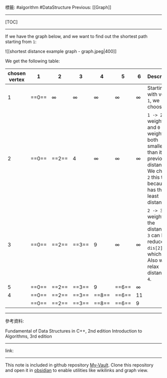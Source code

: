 標籤: #algorithm #DataStructure 
Previous: [[Graph]]

---

[TOC]

---

If we have the graph below, and we want to find out the shortest path starting from `1`:

![[shortest distance example graph - graph.jpeg|400]]

We get the following table:

| chosen vertex | 1     | 2        | 3        | 4        | 5        | 6        | Description                                                                                                                                                   |
| ------------- | ----- | -------- | -------- | -------- | -------- | -------- | ------------------------------------------------------------------------------------------------------------------------------------------------------------- |
| 1             | ==0== | $\infty$ | $\infty$ | $\infty$ | $\infty$ | $\infty$ | Starting with vertex `1`, we choose it                                                                                                                        |
| 2             | ==0== | ==2==    | 4        | $\infty$ | $\infty$ | $\infty$ | `1 -> 2` has weight `2` and `0 -> 3` weight `3`, both smaller than its previous distance $\infty$. We choose `2` this time because it has the least distance. |
| 3             | ==0== | ==2==    | ==3==    | 9        | $\infty$ | $\infty$ | `2 -> 3` has weight `1`, the distance of `3` can be reduced to `dis[2] + 1`, which is `3`. Also we relax distance of `4`.                                     |
| 5             | ==0== | ==2==    | ==3==    | 9        | ==6==    | $\infty$ |                                                                                                                                                               |
| 4             | ==0== | ==2==    | ==3==    | ==8==    | ==6==    | 11       |                                                                                                                                                               |
|               | ==0== | ==2==    | ==3==    | ==8==    | ==6==    | 9        |                                                                                                                                                               |

---

參考資料:

Fundamental of Data Structures in C++, 2nd edition
Introduction to Algorithms, 3rd edition

---

link:


---

This note is included in github repository [My-Vault](https://github.com/LittleD3092/My-Vault.git). Clone this repository and open it in [obsidian](https://obsidian.md/) to enable utilities like wikilinks and graph view.